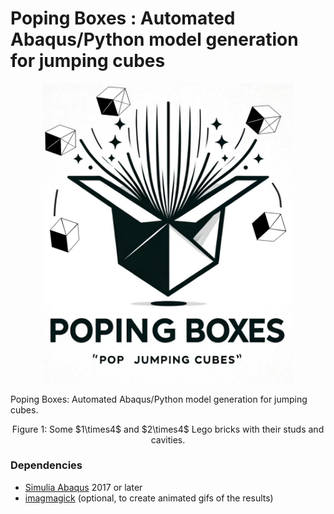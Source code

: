 # Poping Boxes : Automated Abaqus/Python model generation for jumping cubes


<div align="center">
    <img src="images/Pop_box.png" width = "400">
</div>

Poping Boxes: Automated Abaqus/Python model generation for jumping cubes.


<p align="center">
Figure 1: Some $1\times4$ and $2\times4$ Lego bricks with their studs and cavities.
</p>

### Dependencies
* [Simulia Abaqus](https://www.3ds.com/products-services/simulia/products/abaqus) 2017 or later
* [imagmagick](https://imagemagick.org) (optional, to create animated gifs of the results)

